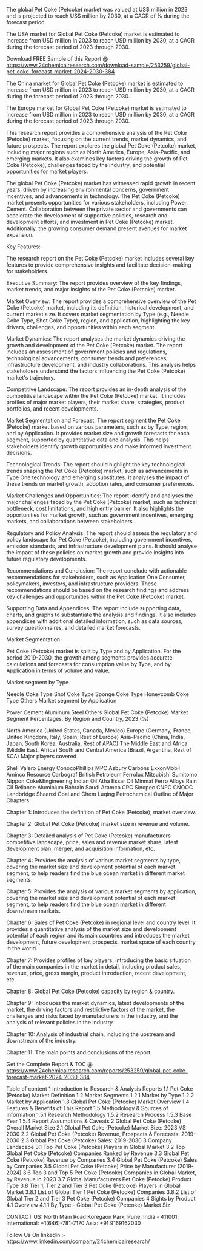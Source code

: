 The global Pet Coke (Petcoke) market was valued at US$ million in 2023 and is projected to reach US$ million by 2030, at a CAGR of % during the forecast period.

The USA market for Global Pet Coke (Petcoke) market is estimated to increase from USD million in 2023 to reach USD million by 2030, at a CAGR during the forecast period of 2023 through 2030.

Download FREE Sample of this Report @ https://www.24chemicalresearch.com/download-sample/253259/global-pet-coke-forecast-market-2024-2030-384

The China market for Global Pet Coke (Petcoke) market is estimated to increase from USD million in 2023 to reach USD million by 2030, at a CAGR during the forecast period of 2023 through 2030.

The Europe market for Global Pet Coke (Petcoke) market is estimated to increase from USD million in 2023 to reach USD million by 2030, at a CAGR during the forecast period of 2023 through 2030.

This research report provides a comprehensive analysis of the Pet Coke (Petcoke) market, focusing on the current trends, market dynamics, and future prospects. The report explores the global Pet Coke (Petcoke) market, including major regions such as North America, Europe, Asia-Pacific, and emerging markets. It also examines key factors driving the growth of Pet Coke (Petcoke), challenges faced by the industry, and potential opportunities for market players.

The global Pet Coke (Petcoke) market has witnessed rapid growth in recent years, driven by increasing environmental concerns, government incentives, and advancements in technology. The Pet Coke (Petcoke) market presents opportunities for various stakeholders, including Power, Cement. Collaboration between the private sector and governments can accelerate the development of supportive policies, research and development efforts, and investment in Pet Coke (Petcoke) market. Additionally, the growing consumer demand present avenues for market expansion.

Key Features:

The research report on the Pet Coke (Petcoke) market includes several key features to provide comprehensive insights and facilitate decision-making for stakeholders.

Executive Summary: The report provides overview of the key findings, market trends, and major insights of the Pet Coke (Petcoke) market.

Market Overview: The report provides a comprehensive overview of the Pet Coke (Petcoke) market, including its definition, historical development, and current market size. It covers market segmentation by Type (e.g., Needle Coke Type, Shot Coke Type), region, and application, highlighting the key drivers, challenges, and opportunities within each segment.

Market Dynamics: The report analyses the market dynamics driving the growth and development of the Pet Coke (Petcoke) market. The report includes an assessment of government policies and regulations, technological advancements, consumer trends and preferences, infrastructure development, and industry collaborations. This analysis helps stakeholders understand the factors influencing the Pet Coke (Petcoke) market's trajectory.

Competitive Landscape: The report provides an in-depth analysis of the competitive landscape within the Pet Coke (Petcoke) market. It includes profiles of major market players, their market share, strategies, product portfolios, and recent developments.

Market Segmentation and Forecast: The report segment the Pet Coke (Petcoke) market based on various parameters, such as by Type, region, and by Application. It provides market size and growth forecasts for each segment, supported by quantitative data and analysis. This helps stakeholders identify growth opportunities and make informed investment decisions.

Technological Trends: The report should highlight the key technological trends shaping the Pet Coke (Petcoke) market, such as advancements in Type One technology and emerging substitutes. It analyses the impact of these trends on market growth, adoption rates, and consumer preferences.

Market Challenges and Opportunities: The report identify and analyses the major challenges faced by the Pet Coke (Petcoke) market, such as technical bottleneck, cost limitations, and high entry barrier. It also highlights the opportunities for market growth, such as government incentives, emerging markets, and collaborations between stakeholders.

Regulatory and Policy Analysis: The report should assess the regulatory and policy landscape for Pet Coke (Petcoke), including government incentives, emission standards, and infrastructure development plans. It should analyse the impact of these policies on market growth and provide insights into future regulatory developments.

Recommendations and Conclusion: The report conclude with actionable recommendations for stakeholders, such as Application One Consumer, policymakers, investors, and infrastructure providers. These recommendations should be based on the research findings and address key challenges and opportunities within the Pet Coke (Petcoke) market.

Supporting Data and Appendices: The report include supporting data, charts, and graphs to substantiate the analysis and findings. It also includes appendices with additional detailed information, such as data sources, survey questionnaires, and detailed market forecasts.

Market Segmentation

Pet Coke (Petcoke) market is split by Type and by Application. For the period 2019-2030, the growth among segments provides accurate calculations and forecasts for consumption value by Type, and by Application in terms of volume and value.

Market segment by Type

Needle Coke Type
Shot Coke Type
Sponge Coke Type
Honeycomb Coke Type
Others
Market segment by Application

Power
Cement
Aluminum
Steel
Others
Global Pet Coke (Petcoke) Market Segment Percentages, By Region and Country, 2023 (%)

North America (United States, Canada, Mexico)
Europe (Germany, France, United Kingdom, Italy, Spain, Rest of Europe)
Asia-Pacific (China, India, Japan, South Korea, Australia, Rest of APAC)
The Middle East and Africa (Middle East, Africa)
South and Central America (Brazil, Argentina, Rest of SCA)
Major players covered

Shell
Valero Energy
ConocoPhillips
MPC
Asbury Carbons
ExxonMobil
Aminco Resource
Carbograf
British Petroleum
Ferrolux
Mitsubishi
Sumitomo
Nippon Coke&Engineering
Indian Oil
Atha
Essar Oil
Minmat Ferro Alloys
Rain CII
Reliance
Aluminium Bahrain
Saudi Aramco
CPC
Sinopec
CNPC
CNOOC
Landbridge
Shaanxi Coal and Chem
Luqing Petrochemical
Outline of Major Chapters:

Chapter 1: Introduces the definition of Pet Coke (Petcoke), market overview.

Chapter 2: Global Pet Coke (Petcoke) market size in revenue and volume.

Chapter 3: Detailed analysis of Pet Coke (Petcoke) manufacturers competitive landscape, price, sales and revenue market share, latest development plan, merger, and acquisition information, etc.

Chapter 4: Provides the analysis of various market segments by type, covering the market size and development potential of each market segment, to help readers find the blue ocean market in different market segments.

Chapter 5: Provides the analysis of various market segments by application, covering the market size and development potential of each market segment, to help readers find the blue ocean market in different downstream markets.

Chapter 6: Sales of Pet Coke (Petcoke) in regional level and country level. It provides a quantitative analysis of the market size and development potential of each region and its main countries and introduces the market development, future development prospects, market space of each country in the world.

Chapter 7: Provides profiles of key players, introducing the basic situation of the main companies in the market in detail, including product sales, revenue, price, gross margin, product introduction, recent development, etc.

Chapter 8: Global Pet Coke (Petcoke) capacity by region & country.

Chapter 9: Introduces the market dynamics, latest developments of the market, the driving factors and restrictive factors of the market, the challenges and risks faced by manufacturers in the industry, and the analysis of relevant policies in the industry.

Chapter 10: Analysis of industrial chain, including the upstream and downstream of the industry.

Chapter 11: The main points and conclusions of the report.

Get the Complete Report & TOC @ https://www.24chemicalresearch.com/reports/253259/global-pet-coke-forecast-market-2024-2030-384

Table of content
1 Introduction to Research & Analysis Reports
1.1 Pet Coke (Petcoke) Market Definition
1.2 Market Segments
1.2.1 Market by Type
1.2.2 Market by Application
1.3 Global Pet Coke (Petcoke) Market Overview
1.4 Features & Benefits of This Report
1.5 Methodology & Sources of Information
1.5.1 Research Methodology
1.5.2 Research Process
1.5.3 Base Year
1.5.4 Report Assumptions & Caveats
2 Global Pet Coke (Petcoke) Overall Market Size
2.1 Global Pet Coke (Petcoke) Market Size: 2023 VS 2030
2.2 Global Pet Coke (Petcoke) Revenue, Prospects & Forecasts: 2019-2030
2.3 Global Pet Coke (Petcoke) Sales: 2019-2030
3 Company Landscape
3.1 Top Pet Coke (Petcoke) Players in Global Market
3.2 Top Global Pet Coke (Petcoke) Companies Ranked by Revenue
3.3 Global Pet Coke (Petcoke) Revenue by Companies
3.4 Global Pet Coke (Petcoke) Sales by Companies
3.5 Global Pet Coke (Petcoke) Price by Manufacturer (2019-2024)
3.6 Top 3 and Top 5 Pet Coke (Petcoke) Companies in Global Market, by Revenue in 2023
3.7 Global Manufacturers Pet Coke (Petcoke) Product Type
3.8 Tier 1, Tier 2 and Tier 3 Pet Coke (Petcoke) Players in Global Market
3.8.1 List of Global Tier 1 Pet Coke (Petcoke) Companies
3.8.2 List of Global Tier 2 and Tier 3 Pet Coke (Petcoke) Companies
4 Sights by Product
4.1 Overview
4.1.1 By Type - Global Pet Coke (Petcoke) Market Siz

CONTACT US:
North Main Road Koregaon Park, Pune, India - 411001.
International: +1(646)-781-7170
Asia: +91 9169162030

Follow Us On linkedin :- https://www.linkedin.com/company/24chemicalresearch/
